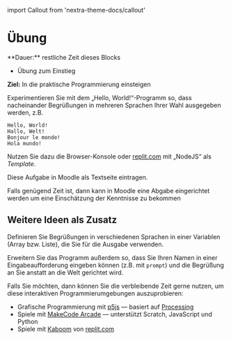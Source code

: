 import Callout from 'nextra-theme-docs/callout'

# Übung

<Callout>
  **Dauer:** restliche Zeit dieses Blocks

  - Übung zum Einstieg

  **Ziel:** In die praktische Programmierung einsteigen
</Callout>

Experimentieren Sie mit dem „Hello, World!“-Programm so, dass 
nacheinander Begrüßungen in mehreren Sprachen Ihrer Wahl
ausgegeben werden, z.B.

```
Hello, World!
Hallo, Welt!
Bonjour le monde!
Hola mundo! 
```

Nutzen Sie dazu die Browser-Konsole oder [replit.com](https://replit.com) mit „NodeJS“ als _Template_.

<Callout type="warning">
Diese Aufgabe in Moodle als Textseite eintragen.

Falls genügend Zeit ist, dann kann in Moodle eine Abgabe
eingerichtet werden um eine Einschätzung der Kenntnisse
zu bekommen
</Callout>

## Weitere Ideen als Zusatz

Definieren Sie Begrüßungen in verschiedenen Sprachen in
einer Variablen (Array bzw. Liste), die Sie für die Ausgabe
verwenden.

Erweitern Sie das Programm außerdem so, dass Sie Ihren Namen
in einer Eingabeaufforderung eingeben können (z.B. mit `prompt`)
und die Begrüßung an Sie anstatt an die Welt gerichtet wird.

Falls Sie möchten, dann können Sie die verbleibende Zeit
gerne nutzen, um diese interaktiven Programmierumgebungen
auszuprobieren:

- Grafische Programmierung mit [p5js](https://p5js.org) &mdash; basiert auf [Processing](https://processing.org/)
- Spiele mit [MakeCode Arcade](https://arcade.makecode.com) &mdash; unterstützt Scratch, JavaScript und Python
- Spiele mit [Kaboom](https://kaboomjs.com) von [replit.com](https://blog.replit.com/kaboom)

